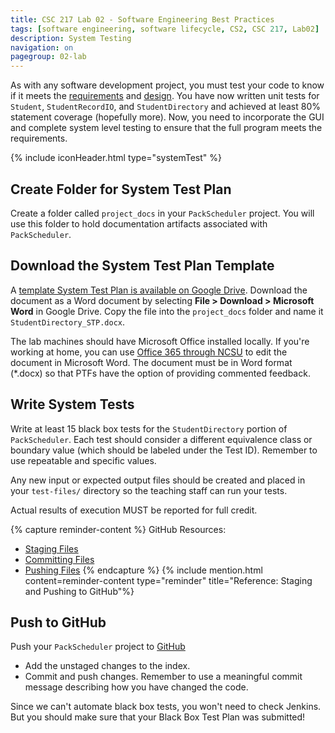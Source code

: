 ```yaml
---
title: CSC 217 Lab 02 - Software Engineering Best Practices
tags: [software engineering, software lifecycle, CS2, CSC 217, Lab02]
description: System Testing
navigation: on
pagegroup: 02-lab
---
```


As with any software development project, you must test your code to know if it meets the [requirements](01-lab-requirements) and [design](01-lab-design).  You have now written unit tests for `Student`, `StudentRecordIO`, and `StudentDirectory` and achieved at least 80% statement coverage (hopefully more).  Now, you need to incorporate the GUI and complete system level testing to ensure that the full program meets the requirements.

{% include iconHeader.html type="systemTest" %}

<!--
## Bug Fixes in `StudentDirectoryPanel`
For the Javadoc error, either 

  * Replace `{@link Student}` with `Student`
  * Or import `edu.ncsu.csc216.pack_scheduler.user.Student`

-->

## Create Folder for System Test Plan
Create a folder called `project_docs` in your `PackScheduler` project.  You will use this folder to hold documentation artifacts associated with `PackScheduler`.


## Download the System Test Plan Template
A [template System Test Plan is available on Google Drive](https://docs.google.com/a/ncsu.edu/document/d/1FsvIFk8DG1ZNk2qmKltdOwx9uj6bAK940amzB3qtkRM/edit?usp=sharing).  Download the document as a Word document by selecting **File > Download > Microsoft Word** in Google Drive.  Copy the file into the `project_docs` folder and name it `StudentDirectory_STP.docx`.  

The lab machines should have Microsoft Office installed locally.  If you're working at home, you can use [Office 365 through NCSU](https://oit.ncsu.edu/my-it/hardware-software/software/office-365/) to edit the document in Microsoft Word.  The document must be in Word format (*.docx) so that PTFs have the option of providing commented feedback. 


## Write System Tests
Write at least 15 black box tests for the `StudentDirectory` portion of `PackScheduler`.  Each test should consider a different equivalence class or boundary value (which should be labeled under the Test ID).  Remember to use repeatable and specific values.  

Any new input or expected output files should be created and placed in your `test-files/` directory so the teaching staff can run your tests. 

Actual results of execution MUST be reported for full credit.

{% capture reminder-content %} 
GitHub Resources:

  * [Staging Files](https://pages.github.ncsu.edu/engr-csc-software-development/practices-tools/git/git-staging)
  * [Committing Files](https://pages.github.ncsu.edu/engr-csc-software-development/practices-tools/git/git-commit)
  * [Pushing Files](https://pages.github.ncsu.edu/engr-csc-software-development/practices-tools/git/git-push)
{% endcapture %} {% include mention.html content=reminder-content type="reminder" title="Reference: Staging and Pushing to GitHub"%} 
## Push to GitHub
Push your `PackScheduler` project to [GitHub](https://github.ncsu.edu)

  * Add the unstaged changes to the index.
  * Commit and push changes.  Remember to use a meaningful commit message describing how you have changed the code.  
  
Since we can't automate black box tests, you won't need to check Jenkins.  But you should make sure that your Black Box Test Plan was submitted!


